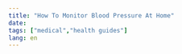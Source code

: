 ```yaml
---
title: "How To Monitor Blood Pressure At Home"
date: 
tags: ["medical","health guides"]
lang: en
---
```



